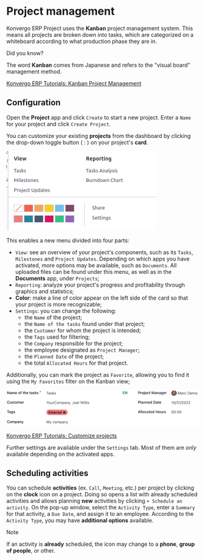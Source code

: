 # Project management

Konvergo ERP Project uses the **Kanban** project management system. This means
all projects are broken down into tasks, which are categorized on a
whiteboard according to what production phase they are in.

<div class="admonition">

Did you know?

The word **Kanban** comes from Japanese and refers to the "visual board"
management method.

</div>

<div class="seealso">

[Konvergo ERP Tutorials: Kanban Project
Management](https://www.odoo.com/slides/slide/kanban-project-management-1664)

</div>

## Configuration

Open the **Project** app and click `Create` to start a new project.
Enter a `Name` for your project and click `Create Project`.

You can customize your existing **projects** from the dashboard by
clicking the drop-down toggle button (`⋮`) on your project's **card**.

<img src="project_management/project-settings.png" class="align-center"
alt="Project card" />

This enables a new menu divided into four parts:

- `View`: see an overview of your project's components, such as its
  `Tasks`, `Milestones` and `Project Updates`. Depending on which apps
  you have activated, more options may be available, such as
  `Documents`. All uploaded files can be found under this menu, as well
  as in the **Documents** app, under `Projects`;
- `Reporting`: analyze your project's progress and profitability through
  graphics and statistics;
- **Color**: make a line of color appear on the left side of the card so
  that your project is more recognizable;
- `Settings`: you can change the following:
  - the `Name` of the project;
  - the `Name of the tasks` found under that project;
  - the `Customer` for whom the project is intended;
  - the `Tags` used for filtering;
  - the `Company` responsible for the project;
  - the employee designated as `Project Manager`;
  - the `Planned Date` of the project;
  - the total `Allocated Hours` for that project.

Additionally, you can mark the project as `Favorite`, allowing you to
find it using the `My Favorites` filter on the Kanban view;

<img src="project_management/project-settings-opened.png"
class="align-center" alt="Project settings" />

<div class="seealso">

[Konvergo ERP Tutorials: Customize
projects](https://www.odoo.com/slides/slide/customize-projects-3615?fullscreen=1)

</div>

Further settings are available under the `Settings` tab. Most of them
are *only* available depending on the activated apps.

## Scheduling activities

You can schedule **activities** (ex. `Call`, `Meeting`, etc.) per
project by clicking on the **clock** icon on a project. Doing so opens a
list with already scheduled activities and allows planning **new**
activities by clicking `+ Schedule an activity`. On the pop-up window,
select the `Activity Type`, enter a `Summary` for that activity, a
`Due Date`, and assign it to an employee. According to the
`Activity Type`, you may have **additional options** available.

> [!NOTE]
> If an activity is **already** scheduled, the icon may change to a
> **phone**, **group of people**, or other.
